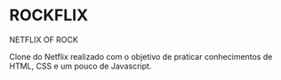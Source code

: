 # ROCKFLIX
NETFLIX OF ROCK

Clone do Netflix realizado com o objetivo de praticar conhecimentos de HTML, CSS e um pouco de Javascript.

